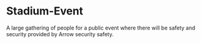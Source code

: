 # Stadium-Event
A large gathering of people for a public event where there will be safety and security provided by Arrow security safety.
